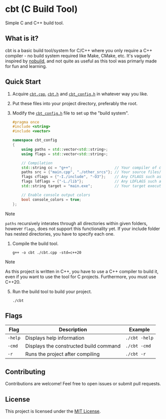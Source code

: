 # cbt (**C** **B**uild **T**ool)

Simple C and C++ build tool.

## What is it?

cbt is a basic build tool/system for C/C++ where you only require a C++ compiler - no build system required like Make, CMake, etc. It's vaguely inspired by [nobuild](https://github.com/tsoding/nobuild), and not quite as useful as this tool was primarly made for fun and learning.

## Quick Start

1.  Acquire [`cbt.cpp`](./cbt.cpp), [`cbt.h`](./cbt.h) and [`cbt_config.h`](./cbt_config.h) in whatever way you like.
2.  Put these files into your project directory, preferably the root.
3.  Modify the [`cbt_config.h`](./cbt_config.h) file to set up the "build system".

    ```cpp
    #pragma once
    #include <string>
    #include <vector>

    namespace cbt_config
    {
        using paths = std::vector<std::string>;
        using flags = std::vector<std::string>;

        // Compilation
        std::string cc = "g++";                   // Your compiler of choice (cc, gcc, g++, clang, etc)
        paths src = {"main.cpp", "./other_srcs"}; // Your source files/folders of .c/.cpp files.
        flags cflags = {"-I./include", "-O3"};    // Any CFLAGS such as '-I./include -O3 -Wall -pedantic'
        flags ldflags = {"-L./lib"};              // Any LDFLAGS such as '-L./lib -lm'
        std::string target = "main.exe";          // Your target executable name.

        // Enable console output colors
        bool console_colors = true;
    };
    ```

> [!NOTE]
> `paths` recursively interates through all directories within given folders, however `flags`, does not support this functionality yet. If your include folder has nested directories, you have to specify each one.

1.  Compile the build tool.

    ```console
    g++ -o cbt ./cbt.cpp -std=c++20
    ```

> [!NOTE]
> As this project is written in C++, you have to use a C++ compiler to build it, even if you want to use the tool for C projects. Furthermore, you must use C++20.

5.  Run the build tool to build your project.

    ```console
    ./cbt
    ```

## Flags

| Flag    | Description                            | Example       |
| ------- | -------------------------------------- | ------------- |
| `-help` | Displays help information              | `./cbt -help` |
| `-cmd`  | Displays the constructed build command | `./cbt -cmd`  |
| `-r`    | Runs the project after compiling       | `./cbt -r`    |

## Contributing

Contributions are welcome! Feel free to open issues or submit pull requests.

## License

This project is licensed under the [MIT License](LICENSE).
